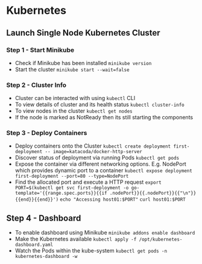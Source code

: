 # Kubernetes

## Launch Single Node Kubernetes Cluster

### Step 1 - Start Minikube
- Check if Minikube has been installed
`minikube version`
- Start the cluster
`minikube start --wait=false`

### Step 2 - Cluster Info
- Cluster can be interacted with using `kubectl` CLI
- To view details of cluster and its health status
`kubectl cluster-info`
- To view nodes in the cluster
`kubectl get nodes`
- If the node is marked as NotReady then its still starting the components

### Step 3 - Deploy Containers
- Deploy containers onto the Cluster
`kubectl create deployment first-deployment -- image=katacoda/docker-http-server`
- Discover status of deployment via running Pods
`kubectl get pods`
- Expose the container via different networking options. E.g. NodePort which provides dynamic port to a container
`kubectl expose deployment first-deployment --port=80 --type=NodePort`
- Find the allocated port and execute a HTTP request
``export PORT=$(kubectl get svc first-deployment -o go-template='{{range.spec.ports}}{{if .nodePort}}{{.nodePort}}{{"\n"}}{{end}}{{end}}')``
``echo "Accessing host01:$PORT"``
``curl host01:$PORT``

## Step 4 - Dashboard
- To enable dashboard using Minikube
`minikube addons enable dashboard`
- Make the Kubernetes available
`kubectl apply -f /opt/kubernetes-dashboard.yaml`
- Watch the Pods within the kube-system
`kubectl get pods -n kubernetes-dashboard -w`
